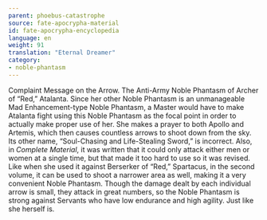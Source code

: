```yaml
---
parent: phoebus-catastrophe
source: fate-apocrypha-material
id: fate-apocrypha-encyclopedia
language: en
weight: 91
translation: "Eternal Dreamer"
category:
- noble-phantasm
---
```


Complaint Message on the Arrow. The Anti-Army Noble Phantasm of Archer of “Red,” Atalanta. Since her other Noble Phantasm is an unmanageable Mad Enhancement-type Noble Phantasm, a Master would have to make Atalanta fight using this Noble Phantasm as the focal point in order to actually make proper use of her.
She makes a prayer to both Apollo and Artemis, which then causes countless arrows to shoot down from the sky. Its other name, “Soul-Chasing and Life-Stealing Sword,” is incorrect. Also, in *Complete Material*, it was written that it could only attack either men or women at a single time, but that made it too hard to use so it was revised.
Like when she used it against Berserker of “Red,” Spartacus, in the second volume, it can be used to shoot a narrower area as well, making it a very convenient Noble Phantasm. Though the damage dealt by each individual arrow is small, they attack in great numbers, so the Noble Phantasm is strong against Servants who have low endurance and high agility. Just like she herself is.
